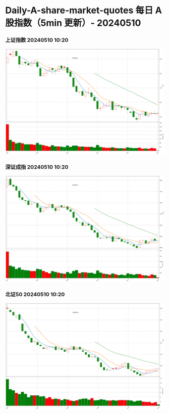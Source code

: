 
# Daily-A-share-market-quotes 每日 A 股指数（5min 更新）- 20240510

### 上证指数 20240510 10:20
![](./fig/2024/5/20240510-sh000001.png)

### 深证成指 20240510 10:20
![](./fig/2024/5/20240510-sz399001.png)

### 北证50 20240510 10:20
![](./fig/2024/5/20240510-bj899050.png)
